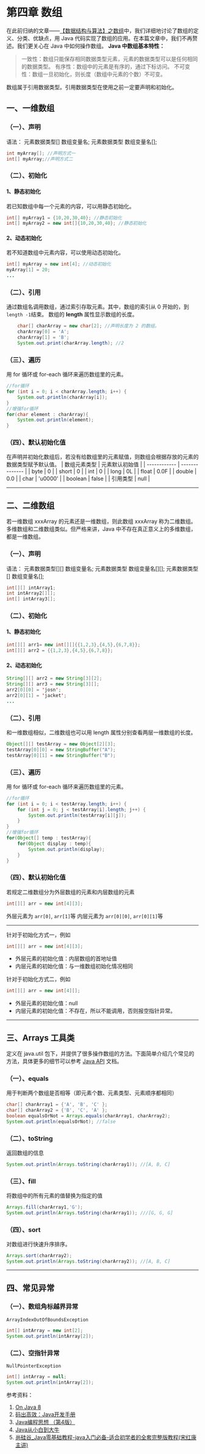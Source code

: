 # 第四章 数组

 在此前归纳的文章——[【数据结构与算法】之数组](https://editor.csdn.net/md/?articleId=113615936)中，我们详细地讨论了数组的定义、分类、优缺点，用 Java 代码实现了数组的应用。在本篇文章中，我们不再赘述。我们更关心在 Java 中如何操作数组。
 **Java 中数组基本特性：**

>一致性：数组只能保存相同数据类型元素，元素的数据类型可以是任何相同的数据类型。
>有序性：数组中的元素是有序的，通过下标访问。
>不可变性：数组一旦初始化，则长度（数组中元素的个数）不可变。

数组属于引用数据类型。引用数据类型在使用之前一定要声明和初始化。
## 一、一维数组
### （一）、声明
语法：
元素数据类型[] 数组变量名; 
元素数据类型 数组变量名[];

```java
int myArray[]; //声明方式一
int[] myArray;//声明方式二
```
### （二）、初始化
#### 1、静态初始化
若已知数组中每一个元素的内容，可以用静态初始化。
```java
int[] myArray1 = {10,20,30,40}; //静态初始化
int[] myArray2 = new int[]{10,20,30,40}; //静态初始化
```
#### 2、动态初始化
若不知道数组中元素内容，可以使用动态初始化。
```java
int[] myArray = new int[4]; //动态初始化
myArray[1] = 20;
...
```
### （二）、引用
通过数组名调用数组，通过索引存取元素。其中，数组的索引从 0 开始的，到 ```length -1```结束。
数组的 **length** 属性显示数组的长度。
```java
	char[] charArray = new char[2]; //声明长度为 2 的数组。
	charArray[0] = 'A'; 
	charArray[1] = 'B';
	System.out.print(charArray.length); //2
```

### （三）、遍历
用 for 循环或 for-each 循环来遍历数组里的元素。
```java
//for循环
for (int i = 0; i < charArray.length; i++) {
    System.out.println(charArray[i]);
}
//增强for循环
for(char element : charArray){
	System.out.println(element);
}
```
### （四）、默认初始化值
在声明并初始化数组后，若没有给数组里的元素赋值，则数组会根据存放的元素的数据类型赋予默认值。
| 数组元素类型 | 元素默认初始值 |
| ------------ | -------------- |
| byte         | 0              |
| short        | 0              |
| int          | 0              |
| long         | 0L             |
| float        | 0.0F           |
| double       | 0.0            |
| char         | 'u0000'        |
| boolean      | false          |
| 引用类型     | null           |
 <hr/>

## 二、二维数组
若一维数组 xxxArray 的元素还是一维数组，则此数组 xxxArray 称为二维数组。多维数组和二维数组类似。但严格来讲，Java 中不存在真正意义上的多维数组，都是一维数组。
### （一）、声明
语法：
元素数据类型[][] 数组变量名;
元素数据类型 数组变量名[][];
元素数据类型[] 数组变量名[];
```java
int[][] intArray1;
int intArray2[][];
int[] intArray3[];
```

### （二）、初始化
#### 1、静态初始化
```java
int[][] arr1= new int[][]{{1,2,3},{4,5},{6,7,8}};
int[][] arr2 = {{1,2,3},{4,5},{6,7,8}};
```
#### 2、动态初始化
```java
String[][] arr2 = new String[3][2];
String[][] arr3 = new String[3][];
arr2[0][0] = 'josn';
arr2[0][1] = 'jacket';
...
```
### （二）、引用
和一维数组相似，二维数组也可以用 length 属性分别查看两层一维数组的长度。
```java
Object[][] testArray = new Object[2][3];
testArray[0][0] = new StringBuffer("A");
testArray[0][1] = new StringBuffer("B");
```

### （三）、遍历
用 for 循环或 for-each 循环来遍历数组里的元素。
```java
//for循环
for (int i = 0; i < testArray.length; i++) {
	for (int j = 0; j < testArray[i].length; j++) {
    	System.out.println(testArray[i][j]);
    }
}
//增强for循环
for(Object[] temp : testArray){
	for(Object display : temp){
		System.out.println(display);
	}
}
```
### （四）、默认初始化值
 若规定二维数组分为外层数组的元素和内层数组的元素
 ```java
 int[][] arr = new int[4][3];
 ```
 外层元素为 ```arr[0]```, ```arr[1]```等
 内层元素为 ```arr[0][0]```, ```arr[0][1]```等

 <hr/>

 针对于初始化方式一，例如
 ```java
 int[][] arr = new int[4][3];
 ```
 - 外层元素的初始化值：内层数组的首地址值
 - 内层元素的初始化值：与一维数组初始化情况相同

 针对于初始化方式二，例如
```java
int[][] arr = new int[4][];
```
-  外层元素的初始化值：null
-  内层元素的初始化值：不存在，所以不能调用，否则报空指针异常。

<hr/>

## 三、Arrays 工具类
定义在 java.util 包下，并提供了很多操作数组的方法。下面简单介绍几个常见的方法，具体更多的细节可以参考 [Java API](https://docs.oracle.com/en/java/javase/15/docs/api/index.html) 文档。

### （一）、equals 
用于判断两个数组是否相等（即元素个数、元素类型、元素顺序都相同）
```java
char[] charArray1 = {'A', 'B', 'C' };
char[] charArray2 = {'B', 'C', 'A' };
boolean equalsOrNot = Arrays.equals(charArray1, charArray2);
System.out.println(equalsOrNot); //false
```
### （二）、toString
返回数组的信息
```java
System.out.println(Arrays.toString(charArray1)); //[A, B, C]
```
### （三）、fill
将数组中的所有元素的值替换为指定的值
```java
Arrays.fill(charArray1,'G');
System.out.println(Arrays.toString(charArray1)); ///[G, G, G]
```
### （四）、sort
对数组进行快速升序排序。
```java
Arrays.sort(charArray2);
System.out.println(Arrays.toString(charArray2)); //[A, B, C]
```
<hr/>

## 四、常见异常



### （一）、数组角标越界异常
```ArrayIndexOutOfBoundsException```
```java
int[] intArray = new int[2];
System.out.println(intArray[2]);
```
### （二）、空指针异常
```NullPointerException```
```java
int[] intArray = null;
System.out.println(intArray[2]);
```

参考资料：

1. [On Java 8](https://book.douban.com/subject/30217317/)
2. [码出高效：Java开发手册](https://book.douban.com/subject/30333948/)
3. [Java编程思想 （第4版）](https://book.douban.com/subject/2130190/)
4. [Java从小白到大牛](https://www.ituring.com.cn/book/2480/)
5. [尚硅谷_Java零基础教程-java入门必备-适合初学者的全套完整版教程(宋红康主讲)](https://www.bilibili.com/video/BV1Kb411W75N?p=180)